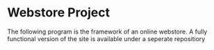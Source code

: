 # Webstore Project
The following program is the framework of an online webstore. A fully functional version of the site is available under a seperate repositiory
